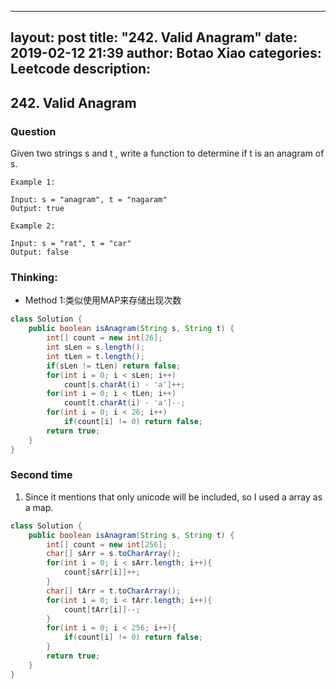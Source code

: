 
---
layout: post
title:  "242. Valid Anagram"
date:   2019-02-12 21:39
author: Botao Xiao
categories: Leetcode
description:
---
## 242. Valid Anagram

### Question
Given two strings s and t , write a function to determine if t is an anagram of s.

```
Example 1:

Input: s = "anagram", t = "nagaram"
Output: true

Example 2:

Input: s = "rat", t = "car"
Output: false
```

### Thinking:
* Method 1:类似使用MAP来存储出现次数

```Java
class Solution {
    public boolean isAnagram(String s, String t) {
        int[] count = new int[26];
        int sLen = s.length();
        int tLen = t.length();
        if(sLen != tLen) return false;
        for(int i = 0; i < sLen; i++)
            count[s.charAt(i) - 'a']++;
        for(int i = 0; i < tLen; i++)
            count[t.charAt(i) - 'a']--;
        for(int i = 0; i < 26; i++)
            if(count[i] != 0) return false;
        return true;
    }
}
```

### Second time
1. Since it mentions that only unicode will be included, so I used a array as a map.
```Java
class Solution {
    public boolean isAnagram(String s, String t) {
        int[] count = new int[256];
        char[] sArr = s.toCharArray();
        for(int i = 0; i < sArr.length; i++){
            count[sArr[i]]++;
        }
        char[] tArr = t.toCharArray();
        for(int i = 0; i < tArr.length; i++){
            count[tArr[i]]--;
        }
        for(int i = 0; i < 256; i++){
            if(count[i] != 0) return false;
        }
        return true;
    }
}
```
